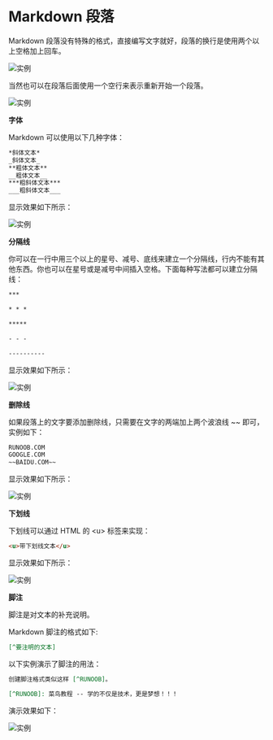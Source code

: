# Markdown 段落

Markdown 段落没有特殊的格式，直接编写文字就好，段落的换行是使用两个以上空格加上回车。

![实例]()

当然也可以在段落后面使用一个空行来表示重新开始一个段落。

![实例]()

**字体**

Markdown 可以使用以下几种字体：

```md
*斜体文本*
_斜体文本_
**粗体文本**
__粗体文本__
***粗斜体文本***
___粗斜体文本___
```

显示效果如下所示：

![实例]()

**分隔线**

你可以在一行中用三个以上的星号、减号、底线来建立一个分隔线，行内不能有其他东西。你也可以在星号或是减号中间插入空格。下面每种写法都可以建立分隔线：

```md
***

* * *

*****

- - -

----------
```

显示效果如下所示：

![实例]()

**删除线**

如果段落上的文字要添加删除线，只需要在文字的两端加上两个波浪线 ~~ 即可，实例如下：

```md
RUNOOB.COM
GOOGLE.COM
~~BAIDU.COM~~
```

显示效果如下所示：

![实例]()

**下划线**

下划线可以通过 HTML 的 \<u> 标签来实现：

```md
<u>带下划线文本</u>
```

显示效果如下所示：

![实例]()

**脚注**

脚注是对文本的补充说明。

Markdown 脚注的格式如下:

```md
[^要注明的文本]
```

以下实例演示了脚注的用法：

```md
创建脚注格式类似这样 [^RUNOOB]。

[^RUNOOB]: 菜鸟教程 -- 学的不仅是技术，更是梦想！！！
```

演示效果如下：

![实例]()
